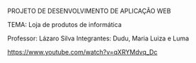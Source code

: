 PROJETO DE DESENVOLVIMENTO DE APLICAÇÃO WEB

TEMA: Loja de produtos de informática

Professor: Lázaro Silva
Integrantes: Dudu, Maria Luiza e Luma


https://www.youtube.com/watch?v=qXRYMdvq_Dc
